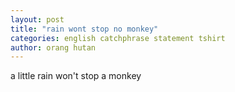 ```yaml
---
layout: post
title: "rain wont stop no monkey"
categories: english catchphrase statement tshirt
author: orang hutan
---
```


a little rain won't stop a monkey
